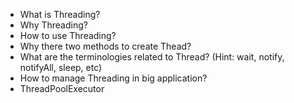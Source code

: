 - What is Threading?
- Why Threading?
- How to use Threading?
- Why there two methods to create Thead?
- What are the terminologies related to Thread? (Hint: wait, notify, notifyAll, sleep, etc)
- How to manage Threading in big application?
- ThreadPoolExecutor